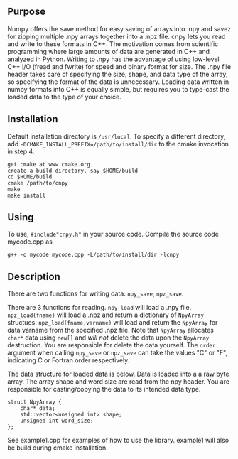 ## Purpose

Numpy offers the save method for easy saving of arrays into .npy and savez for zipping multiple .npy arrays together into a .npz file. cnpy lets you read and write to these formats in C++. The motivation comes from scientific programming where large amounts of data are generated in C++ and analyzed in Python. Writing to .npy has the advantage of using low-level C++ I/O (fread and fwrite) for speed and binary format for size. The .npy file header takes care of specifying the size, shape, and data type of the array, so specifying the format of the data is unnecessary. Loading data written in numpy formats into C++ is equally simple, but requires you to type-cast the loaded data to the type of your choice.

## Installation

Default installation directory is `/usr/local`. To specify a different directory, add `-DCMAKE_INSTALL_PREFIX=/path/to/install/dir` to the cmake invocation in step 4.

    get cmake at www.cmake.org
    create a build directory, say $HOME/build
    cd $HOME/build
    cmake /path/to/cnpy
    make
    make install

## Using

To use, `#include"cnpy.h"` in your source code. Compile the source code mycode.cpp as

    g++ -o mycode mycode.cpp -L/path/to/install/dir -lcnpy

## Description

There are two functions for writing data: `npy_save`, `npz_save`.

There are 3 functions for reading. `npy_load` will load a .npy file. `npz_load(fname)` will load a .npz and return a dictionary of `NpyArray` structues. `npz_load(fname,varname)` will load and return the `NpyArray` for data varname from the specified .npz file.
Note that `NpyArray` allocates `char*` data using `new[]` and *will not* delete the data upon the `NpyArray` destruction. You are responsible for delete the data yourself.
The `order` argument when calling `npy_save` or `npz_save` can take the values "C" or "F", indicating C or Fortran order respectively.

The data structure for loaded data is below. Data is loaded into a a raw byte array. The array shape and word size are read from the npy header. You are responsible for casting/copying the data to its intended data type.

    struct NpyArray {
        char* data;
        std::vector<unsigned int> shape;
        unsigned int word_size;
    };

See example1.cpp for examples of how to use the library. example1 will also be build during cmake installation.
